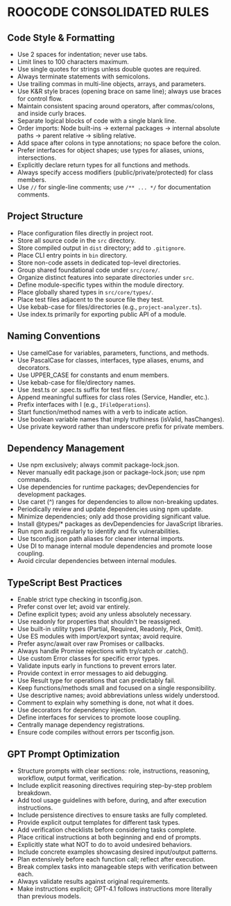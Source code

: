 # ROOCODE CONSOLIDATED RULES

## Code Style & Formatting

- Use 2 spaces for indentation; never use tabs.
- Limit lines to 100 characters maximum.
- Use single quotes for strings unless double quotes are required.
- Always terminate statements with semicolons.
- Use trailing commas in multi-line objects, arrays, and parameters.
- Use K&R style braces (opening brace on same line); always use braces for control flow.
- Maintain consistent spacing around operators, after commas/colons, and inside curly braces.
- Separate logical blocks of code with a single blank line.
- Order imports: Node built-ins → external packages → internal absolute paths → parent relative → sibling relative.
- Add space after colons in type annotations; no space before the colon.
- Prefer interfaces for object shapes; use types for aliases, unions, intersections.
- Explicitly declare return types for all functions and methods.
- Always specify access modifiers (public/private/protected) for class members.
- Use `//` for single-line comments; use `/** ... */` for documentation comments.

## Project Structure

- Place configuration files directly in project root.
- Store all source code in the `src` directory.
- Store compiled output in `dist` directory; add to `.gitignore`.
- Place CLI entry points in `bin` directory.
- Store non-code assets in dedicated top-level directories.
- Group shared foundational code under `src/core/`.
- Organize distinct features into separate directories under `src`.
- Define module-specific types within the module directory.
- Place globally shared types in `src/core/types/`.
- Place test files adjacent to the source file they test.
- Use kebab-case for files/directories (e.g., `project-analyzer.ts`).
- Use index.ts primarily for exporting public API of a module.

## Naming Conventions

- Use camelCase for variables, parameters, functions, and methods.
- Use PascalCase for classes, interfaces, type aliases, enums, and decorators.
- Use UPPER_CASE for constants and enum members.
- Use kebab-case for file/directory names.
- Use .test.ts or .spec.ts suffix for test files.
- Append meaningful suffixes for class roles (Service, Handler, etc.).
- Prefix interfaces with I (e.g., `IFileOperations`).
- Start function/method names with a verb to indicate action.
- Use boolean variable names that imply truthiness (isValid, hasChanges).
- Use private keyword rather than underscore prefix for private members.

## Dependency Management

- Use npm exclusively; always commit package-lock.json.
- Never manually edit package.json or package-lock.json; use npm commands.
- Use dependencies for runtime packages; devDependencies for development packages.
- Use caret (^) ranges for dependencies to allow non-breaking updates.
- Periodically review and update dependencies using npm update.
- Minimize dependencies; only add those providing significant value.
- Install @types/\* packages as devDependencies for JavaScript libraries.
- Run npm audit regularly to identify and fix vulnerabilities.
- Use tsconfig.json path aliases for cleaner internal imports.
- Use DI to manage internal module dependencies and promote loose coupling.
- Avoid circular dependencies between internal modules.

## TypeScript Best Practices

- Enable strict type checking in tsconfig.json.
- Prefer const over let; avoid var entirely.
- Define explicit types; avoid any unless absolutely necessary.
- Use readonly for properties that shouldn't be reassigned.
- Use built-in utility types (Partial, Required, Readonly, Pick, Omit).
- Use ES modules with import/export syntax; avoid require.
- Prefer async/await over raw Promises or callbacks.
- Always handle Promise rejections with try/catch or .catch().
- Use custom Error classes for specific error types.
- Validate inputs early in functions to prevent errors later.
- Provide context in error messages to aid debugging.
- Use Result type for operations that can predictably fail.
- Keep functions/methods small and focused on a single responsibility.
- Use descriptive names; avoid abbreviations unless widely understood.
- Comment to explain why something is done, not what it does.
- Use decorators for dependency injection.
- Define interfaces for services to promote loose coupling.
- Centrally manage dependency registrations.
- Ensure code compiles without errors per tsconfig.json.

## GPT Prompt Optimization

- Structure prompts with clear sections: role, instructions, reasoning, workflow, output format, verification.
- Include explicit reasoning directives requiring step-by-step problem breakdown.
- Add tool usage guidelines with before, during, and after execution instructions.
- Include persistence directives to ensure tasks are fully completed.
- Provide explicit output templates for different task types.
- Add verification checklists before considering tasks complete.
- Place critical instructions at both beginning and end of prompts.
- Explicitly state what NOT to do to avoid undesired behaviors.
- Include concrete examples showcasing desired input/output patterns.
- Plan extensively before each function call; reflect after execution.
- Break complex tasks into manageable steps with verification between each.
- Always validate results against original requirements.
- Make instructions explicit; GPT-4.1 follows instructions more literally than previous models.
